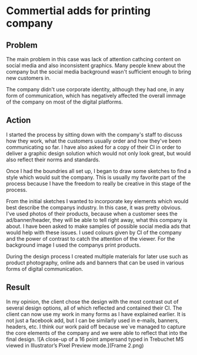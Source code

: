 # Commertial adds for printing company

## Problem
The main problem in this case was lack of attention cathcing content on social media and also inconsistent graphics. Many people knew about the company but the social media background wasn't sufficient enough to bring new customers in.

The company didn't use corporate identity, although they had one, in any form of communication, which has negatively affected the overall immage of the company on most of the digital platforms. 

## Action
I started the process by sitting down with the company's staff to discuss how they work, what the customers usually order and how they've been communicating so far. I have also asked for a copy of their CI in order to deliver a graphic design solution which would not only look great, but would also reflect their norms and standards.

Once I had the boundries all set up, I began to draw some sketches to find a style which would suit the company. This is usually my favorite part of the process because I have the freedom to really be creative in this stage of the process.

From the initial sketches I wanted to incorporate key elements which would best describe the companys industry. In this case, it was pretty obvious. I've used photos of their products, because when a customer sees the ad/banner/header, they will be able to tell right away, what this company is about. I have been asked to make samples of possible social media ads that would help with these issues. I used colours given by CI of the company and the power of contrast to catch the attention of the viewer. For the background image I used the companys print products.

During the design process I created multiple materials for later use such as product photography, online ads and banners that can be used in various forms of digital communication.


## Result
In my opinion, the client chose the design with the most contrast out of several design options, all of which reflected and contained their CI. The client can now use my work in many forms as I have explained earlier. It is not just a facebook add, but I can be similarly used in e-mails, banners, headers, etc. I think our work paid off because we`ve managed to capture the core elements of the company and we were able to reflect that into the final design. 
![A close-up of a 16 point ampersand typed in Trebuchet MS viewed in Illustrator’s Pixel Preview mode.](Frame 2.png)
